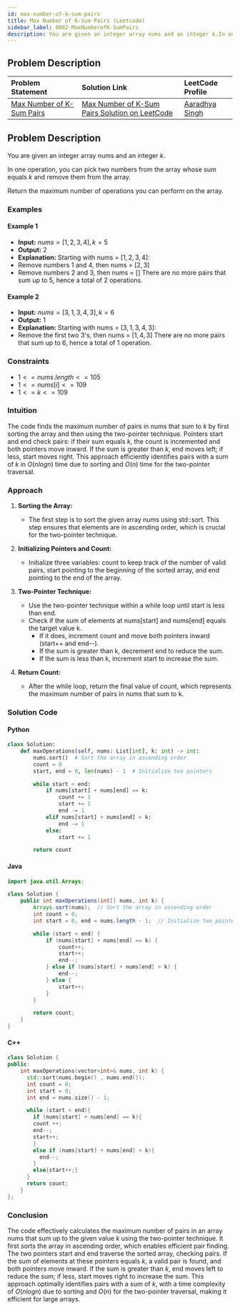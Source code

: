 ```yaml
---
id: max-number-of-k-sum-pairs
title: Max Number of K-Sum Pairs (Leetcode)
sidebar_label: 0082-MaxNumberofK-SumPairs
description: You are given an integer array nums and an integer k.In one operation, you can pick two numbers from the array whose sum equals k and remove them from the array.Return the maximum number of operations you can perform on the array.
---
```


## Problem Description

| Problem Statement | Solution Link | LeetCode Profile |
| :---------------- | :------------ | :--------------- |
| [Max Number of K-Sum Pairs](https://leetcode.com/problems/max-number-of-k-sum-pairs/description/) | [Max Number of K-Sum Pairs Solution on LeetCode](https://leetcode.com/problems/max-number-of-k-sum-pairs/solutions) |  [Aaradhya Singh ](https://leetcode.com/u/keira_09/) |


## Problem Description

You are given an integer array nums and an integer $k$.

In one operation, you can pick two numbers from the array whose sum equals $k$ and remove them from the array.

Return the maximum number of operations you can perform on the array.

### Examples

#### Example 1

- **Input:** $nums = [1,2,3,4], k = 5$
- **Output:** $2$
- **Explanation:** Starting with nums = $[1,2,3,4]$:
- Remove numbers $1$ and $4$, then nums = $[2,3]$
- Remove numbers $2$ and $3$, then nums = $[]$
There are no more pairs that sum up to $5$, hence a total of $2$ operations.


#### Example 2

- **Input:** $nums = [3,1,3,4,3], k = 6$
- **Output:** $1$
- **Explanation:** Starting with nums = $[3,1,3,4,3]$:
- Remove the first two $3$'s, then nums = $[1,4,3]$
There are no more pairs that sum up to $6$, hence a total of $1$ operation.

### Constraints

- $1 <= nums.length <= 105$
- $1 <= nums[i] <= 109$
- $1 <= k <= 109$


### Intuition

The code finds the maximum number of pairs in nums that sum to $k$ by first sorting the array and then using the two-pointer technique. Pointers start and end check pairs: if their sum equals $k$, the count is incremented and both pointers move inward. If the sum is greater than $k$, end moves left; if less, start moves right. This approach efficiently identifies pairs with a sum of $k$ in $O(nlog⁡n)$ time due to sorting and $O(n)$ time for the two-pointer traversal.

### Approach

1. **Sorting the Array:**

    - The first step is to sort the given array nums using std::sort. This step ensures that elements are in ascending order, which is crucial for the two-pointer technique.

2. **Initializing Pointers and Count:**

    - Initialize three variables: count to keep track of the number of valid pairs, start pointing to the beginning of the sorted array, and end pointing to the end of the array.

3. **Two-Pointer Technique:**

    - Use the two-pointer technique within a while loop until start is less than end.
    - Check if the sum of elements at nums[start] and nums[end] equals the target value k.
        - If it does, increment count and move both pointers inward (start++ and end--).
        - If the sum is greater than k, decrement end to reduce the sum.
        - If the sum is less than k, increment start to increase the sum.

4. **Return Count:**

    - After the while loop, return the final value of count, which represents the maximum number of pairs in nums that sum to k.

### Solution Code

#### Python

```py
class Solution:
    def maxOperations(self, nums: List[int], k: int) -> int:
        nums.sort()  # Sort the array in ascending order
        count = 0
        start, end = 0, len(nums) - 1  # Initialize two pointers

        while start < end:
            if nums[start] + nums[end] == k:
                count += 1
                start += 1
                end -= 1
            elif nums[start] + nums[end] > k:
                end -= 1
            else:
                start += 1

        return count
```

#### Java

```java
import java.util.Arrays;

class Solution {
    public int maxOperations(int[] nums, int k) {
        Arrays.sort(nums);  // Sort the array in ascending order
        int count = 0;
        int start = 0, end = nums.length - 1;  // Initialize two pointers

        while (start < end) {
            if (nums[start] + nums[end] == k) {
                count++;
                start++;
                end--;
            } else if (nums[start] + nums[end] > k) {
                end--;
            } else {
                start++;
            }
        }

        return count;
    }
}
```

#### C++

```cpp
class Solution {
public:
    int maxOperations(vector<int>& nums, int k) {
      std::sort(nums.begin() , nums.end());
      int count = 0;
      int start = 0;
      int end = nums.size() - 1;

      while (start < end){
        if (nums[start] + nums[end] == k){
        count ++;
        end--;
        start++;
        }
        else if (nums[start] + nums[end] > k){
          end--;
        }
        else{start++;}
      }
      return count;
    }
};
```

### Conclusion

The code effectively calculates the maximum number of pairs in an array nums that sum up to the given value $k$ using the two-pointer technique. It first sorts the array in ascending order, which enables efficient pair finding. The two pointers start and end traverse the sorted array, checking pairs. If the sum of elements at these pointers equals $k$, a valid pair is found, and both pointers move inward. If the sum is greater than $k$, end moves left to reduce the sum; if less, start moves right to increase the sum. This approach optimally identifies pairs with a sum of $k$, with a time complexity of $O(n log n)$ due to sorting and $O(n)$ for the two-pointer traversal, making it efficient for large arrays.
